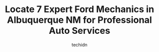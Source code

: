 ---
layout: ampstory
image: https://images.unsplash.com/photo-1494697536454-6f39e2cc972d?ixlib=rb-4.0.3&ixid=MnwxMjA3fDB8MHxwaG90by1wYWdlfHx8fGVufDB8fHx8&auto=format&fit=crop&w=640&h=853&q=80
author: techidn
featured: false
description: If youre in need of trustworthy and skilled Ford Mechanic in Albuquerque NM, USA, youll be pleased to discover the 7 best Ford Mechanic in town. Their expertise and commitment to customer 
title: Locate 7 Expert Ford Mechanics in Albuquerque NM for Professional Auto Services
cover:
   title: Locate 7 Expert Ford Mechanics in Albuquerque NM for Professional Auto Services
   subtitle: Rickpate
   background: https://images.unsplash.com/photo-1494697536454-6f39e2cc972d?ixlib=rb-4.0.3&ixid=MnwxMjA3fDB8MHxwaG90by1wYWdlfHx8fGVufDB8fHx8&auto=format&fit=crop&w=640&h=853&q=80

pages: 
 - layout: thirds
   top: <h1>#1 Browns Automotive Experts</h1>
   bottom: "<p>I had an amazing experience from start to finish. The customer service I received both over the phone and in person was amazing, and the staff was friendly and knowledgea</p>"
   background: https://www.knot35.com/toplist/wp-content/uploads/2023/06/best-ford-mechanic-1-in-albuquerque-nm-1685832132.jpeg
   backgroundblur: true
 - layout: thirds
   top: <h1>#2 Old Town Tire & Automotive</h1>
   bottom: "<p>1001 Rio Grande Blvd NW, Albuquerque, NM 87104, United States</p>"
   background: https://www.knot35.com/toplist/wp-content/uploads/2023/06/best-ford-mechanic-2-in-albuquerque-nm-1685832133.png
   cta:
      link: https://www.knot35.com/toplist/locate-7-expert-ford-mechanics-in-albuquerque-nm-for-professional-auto-services/
      text: Locate 7 Expert Ford Mechanics in Albuquerque NM for Professional Auto Services
 - layout: thirds
   top: <h1>#3 Power Ford - Service Department</h1>
   bottom: "<p>1101 Montaño Rd NE, Albuquerque, NM 87107, United States</p>"
   background: https://www.knot35.com/toplist/wp-content/uploads/2023/06/best-ford-mechanic-3-in-albuquerque-nm-1685832135.png
   cta:
      link: https://www.knot35.com/toplist/locate-7-expert-ford-mechanics-in-albuquerque-nm-for-professional-auto-services/
      text: Locate 7 Expert Ford Mechanics in Albuquerque NM for Professional Auto Services
 - layout: thirds
   top: <h1>#4 Bill & Mikes Automotive</h1>
   bottom: "<p>3910 Menaul Blvd NE, Albuquerque, NM 87110, United States</p>"
   background: https://images.unsplash.com/photo-1567095761054-7a02e69e5c43?ixlib=rb-4.0.3&ixid=MnwxMjA3fDB8MHxwaG90by1wYWdlfHx8fGVufDB8fHx8&auto=format&fit=crop&w=640&h=853&q=80
   cta:
      link: https://www.knot35.com/toplist/locate-7-expert-ford-mechanics-in-albuquerque-nm-for-professional-auto-services/
      text: Locate 7 Expert Ford Mechanics in Albuquerque NM for Professional Auto Services
 - layout: thirds
   top: <h1>#5 Wrench Works LLC Automotive Repair</h1>
   bottom: "<p>3331 San Mateo Blvd NE, Albuquerque, NM 87110, United States</p>"
   background: https://images.unsplash.com/photo-1552083974-186346191183?ixlib=rb-4.0.3&ixid=MnwxMjA3fDB8MHxwaG90by1wYWdlfHx8fGVufDB8fHx8&auto=format&fit=crop&w=640&h=853&q=80
   cta:
      link: https://www.knot35.com/toplist/locate-7-expert-ford-mechanics-in-albuquerque-nm-for-professional-auto-services/
      text: Locate 7 Expert Ford Mechanics in Albuquerque NM for Professional Auto Services
 - layout: thirds
   top: <h1>#6 Browns Automotive Experts - previously Dons Auto & Services Center</h1>
   bottom: "<p>1314 Wyoming Blvd NE, Albuquerque, NM 87112, United States</p>"
   background: https://images.unsplash.com/photo-1599422314077-f4dfdaa4cd09?ixlib=rb-4.0.3&ixid=MnwxMjA3fDB8MHxwaG90by1wYWdlfHx8fGVufDB8fHx8&auto=format&fit=crop&w=640&h=853&q=80
   cta:
      link: https://www.knot35.com/toplist/locate-7-expert-ford-mechanics-in-albuquerque-nm-for-professional-auto-services/
      text: Locate 7 Expert Ford Mechanics in Albuquerque NM for Professional Auto Services
 - layout: thirds
   top: <h1>#7 By The Book Diesel & Auto Repair</h1>
   bottom: "<p>4802 2nd St NW, Albuquerque, NM 87107, United States</p>"
   background: https://images.unsplash.com/photo-1618556658017-fd9c732d1360?ixlib=rb-4.0.3&ixid=MnwxMjA3fDB8MHxwaG90by1wYWdlfHx8fGVufDB8fHx8&auto=format&fit=crop&w=640&h=853&q=80
   cta:
      link: https://www.knot35.com/toplist/locate-7-expert-ford-mechanics-in-albuquerque-nm-for-professional-auto-services/
      text: Locate 7 Expert Ford Mechanics in Albuquerque NM for Professional Auto Services
 - layout: thirds
   middle: Continue reading...
   background: https://images.unsplash.com/photo-1602536052359-ef94c21c5948?ixlib=rb-4.0.3&ixid=MnwxMjA3fDB8MHxwaG90by1wYWdlfHx8fGVufDB8fHx8&auto=format&fit=crop&w=640&h=853&q=80
   cta:
      link: https://www.knot35.com/toplist/locate-7-expert-ford-mechanics-in-albuquerque-nm-for-professional-auto-services/
      text: Locate 7 Expert Ford Mechanics in Albuquerque NM for Professional Auto Services
      
---